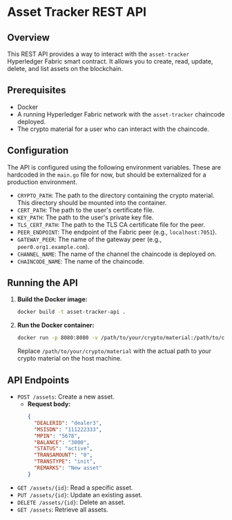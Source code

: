 # Asset Tracker REST API

## Overview

This REST API provides a way to interact with the `asset-tracker` Hyperledger Fabric smart contract. It allows you to create, read, update, delete, and list assets on the blockchain.

## Prerequisites

- Docker
- A running Hyperledger Fabric network with the `asset-tracker` chaincode deployed.
- The crypto material for a user who can interact with the chaincode.

## Configuration

The API is configured using the following environment variables. These are hardcoded in the `main.go` file for now, but should be externalized for a production environment.

- `CRYPTO_PATH`: The path to the directory containing the crypto material. This directory should be mounted into the container.
- `CERT_PATH`: The path to the user's certificate file.
- `KEY_PATH`: The path to the user's private key file.
- `TLS_CERT_PATH`: The path to the TLS CA certificate file for the peer.
- `PEER_ENDPOINT`: The endpoint of the Fabric peer (e.g., `localhost:7051`).
- `GATEWAY_PEER`: The name of the gateway peer (e.g., `peer0.org1.example.com`).
- `CHANNEL_NAME`: The name of the channel the chaincode is deployed on.
- `CHAINCODE_NAME`: The name of the chaincode.

## Running the API

1. **Build the Docker image:**
   ```bash
   docker build -t asset-tracker-api .
   ```

2. **Run the Docker container:**
   ```bash
   docker run -p 8080:8080 -v /path/to/your/crypto/material:/path/to/crypto/material asset-tracker-api
   ```
   Replace `/path/to/your/crypto/material` with the actual path to your crypto material on the host machine.

## API Endpoints

- `POST /assets`: Create a new asset.
  - **Request body:**
    ```json
    {
      "DEALERID": "dealer3",
      "MSISDN": "111222333",
      "MPIN": "5678",
      "BALANCE": "3000",
      "STATUS": "active",
      "TRANSAMOUNT": "0",
      "TRANSTYPE": "init",
      "REMARKS": "New asset"
    }
    ```
- `GET /assets/{id}`: Read a specific asset.
- `PUT /assets/{id}`: Update an existing asset.
- `DELETE /assets/{id}`: Delete an asset.
- `GET /assets`: Retrieve all assets.
